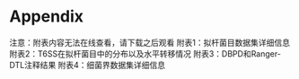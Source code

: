 # Appendix
注意：附表内容无法在线查看，请下载之后观看 
附表1：拟杆菌目数据集详细信息 
附表2：T6SS在拟杆菌目中的分布以及水平转移情况 
附表3：DBPD和Ranger-DTL注释结果 
附表4：细菌界数据集详细信息 
